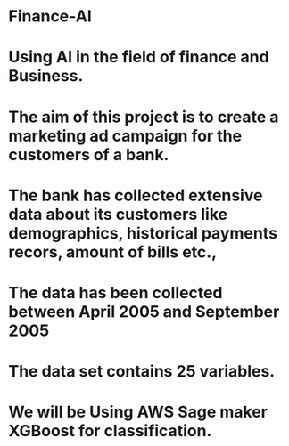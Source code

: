 # Finance-AI

# Using AI in the field of finance and Business.

# The aim of this project is to create a marketing ad campaign for the customers of a bank.

# The bank has collected extensive data about its customers like demographics, historical payments recors, amount of bills etc.,

# The data has been collected between April 2005 and September 2005

# The data set contains 25 variables.

# We will be Using AWS Sage maker XGBoost for classification.
